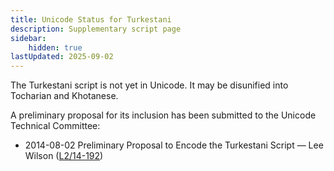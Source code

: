 ```yaml
---
title: Unicode Status for Turkestani
description: Supplementary script page
sidebar:
    hidden: true
lastUpdated: 2025-09-02
---
```


The Turkestani script is not yet in Unicode. It may be disunified into Tocharian and Khotanese.

[comment]: # (end of intro)

[comment]: # (start of blocks)



[comment]: # (end of blocks)

[comment]: # (start of chars)



[comment]: # (end of chars)

[comment]: # (start of rest)

A preliminary proposal for its inclusion has been submitted to the Unicode Technical Committee:

- 2014-08-02 Preliminary Proposal to Encode the Turkestani Script — Lee Wilson ([L2/14-192](http://www.unicode.org/cgi-bin/GetMatchingDocs.pl?L2/14-192))

